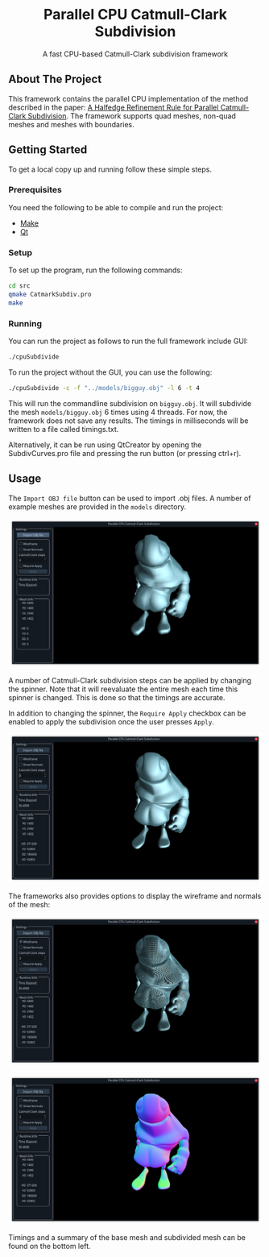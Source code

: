 <br />
<p align="center">
  <h1 align="center">Parallel CPU Catmull-Clark Subdivision</h1>

  <p align="center">
    A fast CPU-based Catmull-Clark subdivision framework
  </p>
</p>

## About The Project

This framework contains the parallel CPU implementation of the method described in the paper: [A Halfedge Refinement Rule for Parallel Catmull-Clark Subdivision](https://onlinelibrary.wiley.com/doi/10.1111/cgf.14381?af=R).
The framework supports quad meshes, non-quad meshes and meshes with boundaries.

## Getting Started

To get a local copy up and running follow these simple steps.

### Prerequisites

You need the following to be able to compile and run the project:

* [Make](https://www.gnu.org/software/make/)
* [Qt](https://www.qt.io/)

### Setup

To set up the program, run the following commands:
```sh
cd src
qmake CatmarkSubdiv.pro
make
```

### Running

You can run the project as follows to run the full framework include GUI:

```sh
./cpuSubdivide
```
To run the project without the GUI, you can use the following:
```sh
./cpuSubdivide -c -f "../models/bigguy.obj" -l 6 -t 4
```
This will run the commandline subdivision on `bigguy.obj`. It will subdivide the mesh `models/bigguy.obj` 6 times using 4 threads. For now, the framework does not save any results. The timings in milliseconds will be written to a file called timings.txt.

Alternatively, it can be run using QtCreator by opening the SubdivCurves.pro file and pressing the run button (or pressing ctrl+r).

## Usage

The `Import OBJ file` button can be used to import .obj files. A number of example meshes are provided in the `models` directory.

![Object Loaded](screenshots/obj_loaded.png)

A number of Catmull-Clark subdivision steps can be applied by changing the spinner. Note that it will reevaluate the entire mesh each time this spinner is changed. This is done so that the timings are accurate.

In addition to changing the spinner, the `Require Apply` checkbox can be enabled to apply the subdivision once the user presses `Apply`.

![Object Subdivided](screenshots/obj_subdivided.png)

The frameworks also provides options to display the wireframe and normals of the mesh:


![Object Wireframe](screenshots/obj_wireframe.png)


![Object Normals](screenshots/obj_normals.png)

Timings and a summary of the base mesh and subdivided mesh can be found on the bottom left.
